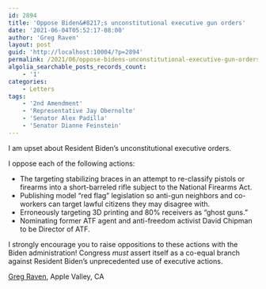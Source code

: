 ```yaml
---
id: 2894
title: 'Oppose Biden&#8217;s unconstitutional executive gun orders'
date: '2021-06-04T05:52:17-08:00'
author: 'Greg Raven'
layout: post
guid: 'http://localhost:10004/?p=2894'
permalink: /2021/06/oppose-bidens-unconstitutional-executive-gun-orders/
algolia_searchable_posts_records_count:
    - '1'
categories:
    - Letters
tags:
    - '2nd Amendment'
    - 'Representative Jay Obernolte'
    - 'Senator Alex Padilla'
    - 'Senator Dianne Feinstein'
---
```


I am upset about Resident Biden’s unconstitutional executive orders.

I oppose each of the following actions:

- The targeting stabilizing braces in an attempt to re-classify pistols or firearms into a short-barreled rifle subject to the National Firearms Act.
- Publishing model “red flag” legislation so anti-gun neighbors and co-workers can target lawful citizens they may disagree with.
- Erroneously targeting 3D printing and 80% receivers as “ghost guns.”
- Nominating former ATF agent and anti-freedom activist David Chipman to be Director of ATF.

I strongly encourage you to raise oppositions to these actions with the Biden administration! Congress *must* assert itself as a co-equal branch against Resident Biden’s unprecedented use of executive actions.

[Greg Raven](https://www.gregraven.org/), Apple Valley, CA
